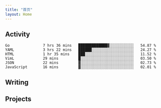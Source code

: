 ```yaml
---
title: "首页"
layout: Home
---
```


## Activity
<!--START_SECTION:waka-->

```text
Go               7 hrs 36 mins   █████████████▓░░░░░░░░░░░   54.87 %
YAML             3 hrs 22 mins   ██████░░░░░░░░░░░░░░░░░░░   24.27 %
HTML             1 hr 35 mins    ███░░░░░░░░░░░░░░░░░░░░░░   11.52 %
VimL             29 mins         █░░░░░░░░░░░░░░░░░░░░░░░░   03.50 %
JSON             22 mins         ▓░░░░░░░░░░░░░░░░░░░░░░░░   02.73 %
JavaScript       16 mins         ▓░░░░░░░░░░░░░░░░░░░░░░░░   02.01 %
```

<!--END_SECTION:waka-->

## Writing
<PindedPosts />

## Projects
<Projects />
